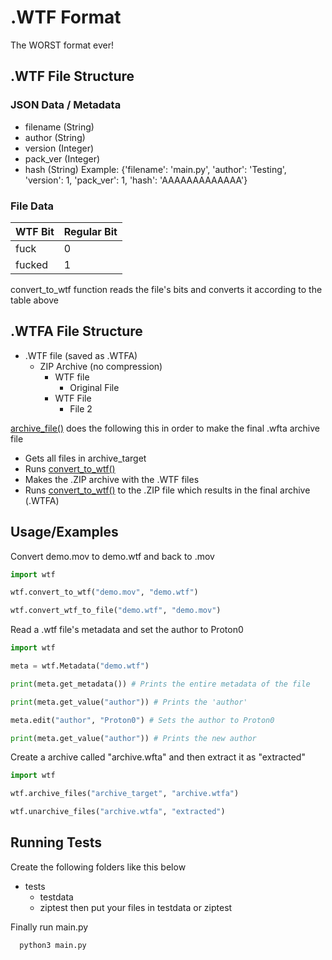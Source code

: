 
# .WTF Format

The WORST format ever!


## .WTF File Structure

### JSON Data / Metadata
 - filename (String)
 - author (String)
 - version (Integer)
 - pack_ver (Integer)
 - hash (String)
 Example: {'filename': 'main.py', 'author': 'Testing', 'version': 1, 'pack_ver': 1, 'hash': 'AAAAAAAAAAAAA'}

### File Data

| WTF Bit 	| Regular Bit 	|
|---------	|-------------	|
| fuck    	| 0           	|
| fucked  	| 1           	|

convert_to_wtf function reads the file's bits and converts it according to the table above
## .WTFA File Structure


- .WTF file (saved as .WTFA)
  - ZIP Archive (no compression)
    - WTF file
      - Original File
    - WTF File
      - File 2

[archive_file()](https://github.com/proton0/wtf/blob/main/wtf.py#L190)
 does the following this in order to make the final .wfta archive file

- Gets all files in archive_target
- Runs [convert_to_wtf()](https://github.com/proton0/wtf/blob/main/wtf.py#L56)
- Makes the .ZIP archive with the .WTF files
- Runs [convert_to_wtf()](https://github.com/proton0/wtf/blob/main/wtf.py#L56) to the .ZIP file which results in the final archive (.WTFA)
## Usage/Examples

Convert demo.mov to demo.wtf and back to .mov

```python
import wtf

wtf.convert_to_wtf("demo.mov", "demo.wtf")

wtf.convert_wtf_to_file("demo.wtf", "demo.mov")
```

Read a .wtf file's metadata and set the author to Proton0

```python
import wtf

meta = wtf.Metadata("demo.wtf")

print(meta.get_metadata()) # Prints the entire metadata of the file

print(meta.get_value("author")) # Prints the 'author'

meta.edit("author", "Proton0") # Sets the author to Proton0

print(meta.get_value("author")) # Prints the new author
```

Create a archive called "archive.wfta" and then extract it as "extracted"

```python
import wtf

wtf.archive_files("archive_target", "archive.wtfa")

wtf.unarchive_files("archive.wtfa", "extracted")

```

## Running Tests

Create the following folders like this below

- tests
   - testdata
   - ziptest
then put your files in testdata or ziptest

Finally run main.py

```bash
  python3 main.py
```

